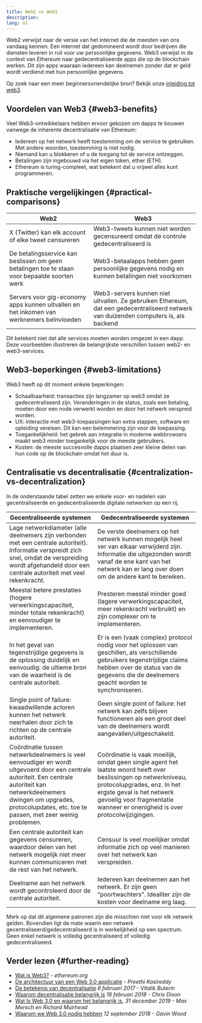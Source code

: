 ```yaml
---
title: Web2 vs Web3
description:
lang: nl
---
```


Web2 verwijst naar de versie van het internet die de meesten van ons vandaag kennen. Een internet dat gedomineerd wordt door bedrijven die diensten leveren in ruil voor uw persoonlijke gegevens. Web3 verwijst in de context van Ethereum naar gedecentraliseerde apps die op de blockchain werken. Dit zijn apps waaraan iedereen kan deelnemen zonder dat er geld wordt verdiend met hun persoonlijke gegevens.

Op zoek naar een meer beginnersvriendelijke bron? Bekijk onze [inleiding tot web3](/web3/).

## Voordelen van Web3 {#web3-benefits}

Veel Web3-ontwikkelaars hebben ervoor gekozen om dapps te bouwen vanwege de inherente decentralisatie van Ethereum:

- Iedereen op het netwerk heeft toestemming om de service te gebruiken. Met andere woorden, toestemming is niet nodig.
- Niemand kan u blokkeren of u de toegang tot de service ontzeggen.
- Betalingen zijn ingebouwd via het eigen token, ether (ETH).
- Ethereum is turing-compleet, wat betekent dat u vrijwel alles kunt programmeren.

## Praktische vergelijkingen {#practical-comparisons}

| Web2                                                                                         | Web3                                                                                                                                 |
| -------------------------------------------------------------------------------------------- | ------------------------------------------------------------------------------------------------------------------------------------ |
| X (Twitter) kan elk account of elke tweet censureren                                         | Web3-tweets kunnen niet worden gecensureerd omdat de controle gedecentraliseerd is                                                   |
| De betalingsservice kan beslissen om geen betalingen toe te staan voor bepaalde soorten werk | Web3-betaalapps hebben geen persoonlijke gegevens nodig en kunnen betalingen niet voorkomen                                          |
| Servers voor gig-economy apps kunnen uitvallen en het inkomen van werknemers beïnvloeden     | Web3-servers kunnen niet uitvallen. Ze gebruiken Ethereum, dat een gedecentraliseerd netwerk van duizenden computers is, als backend |

Dit betekent niet dat alle services moeten worden omgezet in een dapp. Deze voorbeelden illustreren de belangrijkste verschillen tussen web2- en web3-services.

## Web3-beperkingen {#web3-limitations}

Web3 heeft op dit moment enkele beperkingen:

- Schaalbaarheid: transacties zijn langzamer op web3 omdat ze gedecentraliseerd zijn. Veranderingen in de status, zoals een betaling, moeten door een node verwerkt worden en door het netwerk verspreid worden.
- UX: interactie met web3-toepassingen kan extra stappen, software en opleiding vereisen. Dit kan een belemmering zijn voor de toepassing.
- Toegankelijkheid: het gebrek aan integratie in moderne webbrowsers maakt web3 minder toegankelijk voor de meeste gebruikers.
- Kosten: de meeste succesvolle dapps plaatsen zeer kleine delen van hun code op de blockchain omdat het duur is.

## Centralisatie vs decentralisatie {#centralization-vs-decentralization}

In de onderstaande tabel zetten we enkele voor- en nadelen van gecentraliseerde en gedecentraliseerde digitale netwerken op een rij.

| Gecentraliseerde systemen                                                                                                                                                                                                                     | Gedecentraliseerde systemen                                                                                                                                                                                                                               |
| --------------------------------------------------------------------------------------------------------------------------------------------------------------------------------------------------------------------------------------------- | --------------------------------------------------------------------------------------------------------------------------------------------------------------------------------------------------------------------------------------------------------- |
| Lage netwerkdiameter (alle deelnemers zijn verbonden met een centrale autoriteit). Informatie verspreidt zich snel, omdat de verspreiding wordt afgehandeld door een centrale autoriteit met veel rekenkracht.                                | De verste deelnemers op het netwerk kunnen mogelijk heel ver van elkaar verwijderd zijn. Informatie die uitgezonden wordt vanaf de ene kant van het netwerk kan er lang over doen om de andere kant te bereiken.                                          |
| Meestal betere prestaties (hogere verwerkingscapaciteit, minder totale rekenkracht) en eenvoudiger te implementeren.                                                                                                                          | Presteren meestal minder goed (lagere verwerkingscapaciteit, meer rekenkracht verbruikt) en zijn complexer om te implementeren.                                                                                                                           |
| In het geval van tegenstrijdige gegevens is de oplossing duidelijk en eenvoudig: de ultieme bron van de waarheid is de centrale autoriteit.                                                                                                   | Er is een (vaak complex) protocol nodig voor het oplossen van geschillen, als verschillende gebruikers tegenstrijdige claims hebben over de status van de gegevens die de deelnemers geacht worden te synchroniseren.                                     |
| Single point of failure: kwaadwillende actoren kunnen het netwerk neerhalen door zich te richten op de centrale autoriteit.                                                                                                                   | Geen single point of failure: het netwerk kan zelfs blijven functioneren als een groot deel van de deelnemers wordt aangevallen/uitgeschakeld.                                                                                                            |
| Coördinatie tussen netwerkdeelnemers is veel eenvoudiger en wordt uitgevoerd door een centrale autoriteit. Een centrale autoriteit kan netwerkdeelnemers dwingen om upgrades, protocolupdates, etc. toe te passen, met zeer weinig problemen. | Coördinatie is vaak moeilijk, omdat geen single agent het laatste woord heeft over beslissingen op netwerkniveau, protocolupgrades, enz. In het ergste geval is het netwerk gevoelig voor fragmentatie wanneer er onenigheid is over protocolwijzigingen. |
| Een centrale autoriteit kan gegevens censureren, waardoor delen van het netwerk mogelijk niet meer kunnen communiceren met de rest van het netwerk.                                                                                           | Censuur is veel moeilijker omdat informatie zich op veel manieren over het netwerk kan verspreiden.                                                                                                                                                       |
| Deelname aan het netwerk wordt gecontroleerd door de centrale autoriteit.                                                                                                                                                                     | Iedereen kan deelnemen aan het netwerk. Er zijn geen “poortwachters”. Idealiter zijn de kosten voor deelname erg laag.                                                                                                                                    |

Merk op dat dit algemene patronen zijn die misschien niet voor elk netwerk gelden. Bovendien ligt de mate waarin een netwerk gecentraliseerd/gedecentraliseerd is in werkelijkheid op een spectrum. Geen enkel netwerk is volledig gecentraliseerd of volledig gedecentraliseerd.

## Verder lezen {#further-reading}

- [Wat is Web3?](/web3/) - _ethereum.org_
- [De architectuur van een Web 3.0 applicatie](https://www.preethikasireddy.com/post/the-architecture-of-a-web-3-0-application) - _Preethi Kasireddy_
- [De betekenis van decentralisatie](https://medium.com/@VitalikButerin/the-meaning-of-decentralization-a0c92b76a274) _6 februari 2017 - Vitalik Buterin_
- [Waarom decentralisatie belangrijk is](https://medium.com/s/story/why-decentralization-matters-5e3f79f7638e) _18 februari 2018 - Chris Dixon_
- [Wat Is Web 3.0 en waarom het belangrijk is,](https://medium.com/fabric-ventures/what-is-web-3-0-why-it-matters-934eb07f3d2b) _31 december 2019 - Max Mersch en Richard Muirhead_
- [Waarom we Web 3.0 nodig hebben](https://medium.com/@gavofyork/why-we-need-web-3-0-5da4f2bf95ab) _12 september 2018 - Gavin Wood_
